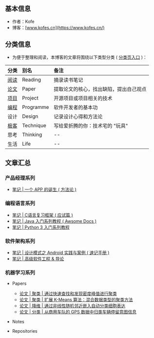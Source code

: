 ## 基本信息

- 作者：Kofe
- 博客：[www.kofes.cn](https://www.kofes.cn/)

## 分类信息

- 为便于整理和阅读，本博客的文章将围绕以下类型分类 ( [分类页入口](https://www.kofes.cn/categories/) )：

| 分类 | 别名 | 备注 |
| :----: | :---- | :---- |
| [阅读](https://www.kofes.cn/categories/Reading/) | Reading | 摘录读书笔记 |
| [论文](https://www.kofes.cn/categories/Paper/) | Paper | 提取论文的核心，找出缺陷，提出自己观点 |
| [项目](https://www.kofes.cn/categories/Project/) | Project | 开源项目或项目相关的技术 |
| [编程](https://www.kofes.cn/categories/Programme/) | Programme | 软件开发者的基本功 |
| 设计 | Design | 记录设计心得和方法论 |
| [极客](https://www.kofes.cn/categories/Technique/) | Technique | 写给爱折腾的你：技术宅的 "玩具" |
| 思考 | Thinking | -- |
| 生活 |  Life | -- |

## 文章汇总

### 产品经理系列
- [笔记 | 一个 APP 的诞生 ( 方法论 )](https://www.kofes.cn/2018/03/Producting-An-Application.html)

### 编程语言系列
- [笔记 | C语言复习框架 ( 应试篇 )](https://www.kofes.cn/2017/04/C-Programming-Design-Learning.html)
- [笔记 | Java 入门系列教程 ( Awsome Docs )](https://www.kofes.cn/2017/09/Java-in-a-Nutshell.html)
- [笔记 | Python 3 入门系列教程](https://www.kofes.cn/2018/09/life-is-short-we-need-python.html)

### 软件架构系列
- [笔记 | 设计模式之 Android 实践与案例 ( 速记手册 )](https://www.kofes.cn/2018/01/Design-Pattern-Based-on-Android.html)
- [笔记 | 高级软件工程 & 导论](https://www.kofes.cn/2018/05/Sofeware-Engineering.html)

### 机器学习系列
- Papers
	- [论文 | 聚类 | 通过快速查找和发现密度峰值进行聚类](https://www.kofes.cn/2018/05/Clustering-by-fast-search-and-find-of-density-peaks.html)
	- [论文 | 聚类 | 扩展 K-Means 算法：混合数据类型的聚类方法
](https://www.kofes.cn/2018/06/Extensions-to-the-k-Means-algorithm-for-custering-large-datasets-with-categorical-values.html)
	- [论文 | 降维 | 通过非线性随机邻近嵌入自动分类细胞表达](https://www.kofes.cn/2018/06/Automatic-classification-of-cellular-expression-by-nonlinear-stochastic-embedding.html)
	- [论文 | 分类 | 从商用车队的 GPS 数据中归类车辆停留意图信息](https://www.kofes.cn/2018/06/Stop-purpose-classification-from-GPS-data-of-commercial-vehicle-fleets.html)

- Notes

- Repositories 


